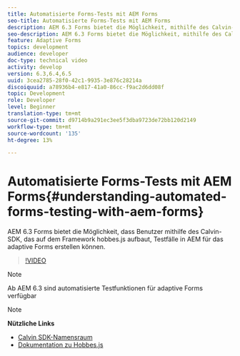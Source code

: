 ```yaml
---
title: Automatisierte Forms-Tests mit AEM Forms
seo-title: Automatisierte Forms-Tests mit AEM Forms
description: AEM 6.3 Forms bietet die Möglichkeit, mithilfe des Calvin-SDK, das auf dem Framework hobbes.js basiert, Testfälle in AEM für das adaptive Forms zu erstellen.
seo-description: AEM 6.3 Forms bietet die Möglichkeit, mithilfe des Calvin-SDK, das auf dem Framework hobbes.js basiert, Testfälle in AEM für das adaptive Forms zu erstellen.
feature: Adaptive Forms
topics: development
audience: developer
doc-type: technical video
activity: develop
version: 6.3,6.4,6.5
uuid: 3cea2785-28f0-42c1-9935-3e876c28214a
discoiquuid: a78936b4-e817-41a0-86cc-f9ac2d6dd08f
topic: Development
role: Developer
level: Beginner
translation-type: tm+mt
source-git-commit: d9714b9a291ec3ee5f3dba9723de72bb120d2149
workflow-type: tm+mt
source-wordcount: '135'
ht-degree: 13%

---
```



# Automatisierte Forms-Tests mit AEM Forms{#understanding-automated-forms-testing-with-aem-forms}

AEM 6.3 Forms bietet die Möglichkeit, dass Benutzer mithilfe des Calvin-SDK, das auf dem Framework hobbes.js aufbaut, Testfälle in AEM für das adaptive Forms erstellen können.

>[!VIDEO](https://video.tv.adobe.com/v/19700/)

>[!NOTE]
>
>Ab AEM 6.3 sind automatisierte Testfunktionen für adaptive Forms verfügbar

>[!NOTE]
>
>**Nützliche Links**
>
>* [Calvin SDK-Namensraum](https://helpx.adobe.com/de/aem-forms/6-3/calvin-sdk-javascript-api/calvin.html)
>* [Dokumentation zu Hobbes.js](https://docs.adobe.com/docs/de/aem/6-3/develop/ref/test-api/index.html)

